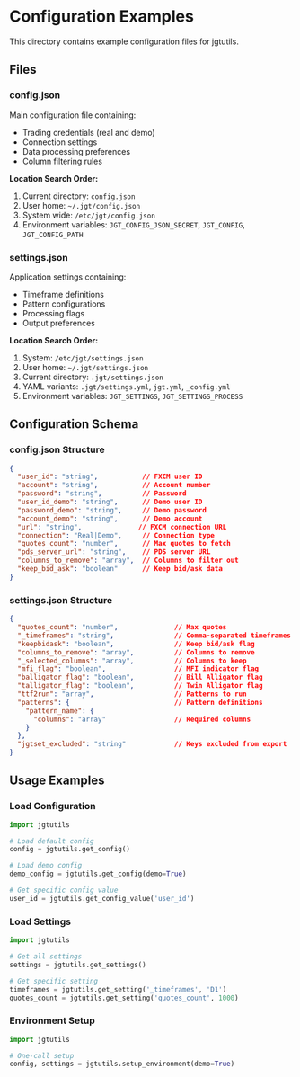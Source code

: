 # Configuration Examples

This directory contains example configuration files for jgtutils.

## Files

### config.json
Main configuration file containing:
- Trading credentials (real and demo)
- Connection settings
- Data processing preferences
- Column filtering rules

**Location Search Order:**
1. Current directory: `config.json`
2. User home: `~/.jgt/config.json`
3. System wide: `/etc/jgt/config.json`
4. Environment variables: `JGT_CONFIG_JSON_SECRET`, `JGT_CONFIG`, `JGT_CONFIG_PATH`

### settings.json
Application settings containing:
- Timeframe definitions
- Pattern configurations
- Processing flags
- Output preferences

**Location Search Order:**
1. System: `/etc/jgt/settings.json`
2. User home: `~/.jgt/settings.json`
3. Current directory: `.jgt/settings.json`
4. YAML variants: `.jgt/settings.yml`, `jgt.yml`, `_config.yml`
5. Environment variables: `JGT_SETTINGS`, `JGT_SETTINGS_PROCESS`

## Configuration Schema

### config.json Structure
```json
{
  "user_id": "string",           // FXCM user ID
  "account": "string",           // Account number
  "password": "string",          // Password
  "user_id_demo": "string",      // Demo user ID
  "password_demo": "string",     // Demo password
  "account_demo": "string",      // Demo account
  "url": "string",              // FXCM connection URL
  "connection": "Real|Demo",     // Connection type
  "quotes_count": "number",      // Max quotes to fetch
  "pds_server_url": "string",    // PDS server URL
  "columns_to_remove": "array",  // Columns to filter out
  "keep_bid_ask": "boolean"      // Keep bid/ask data
}
```

### settings.json Structure
```json
{
  "quotes_count": "number",              // Max quotes
  "_timeframes": "string",               // Comma-separated timeframes
  "keepbidask": "boolean",               // Keep bid/ask flag
  "columns_to_remove": "array",          // Columns to remove
  "_selected_columns": "array",          // Columns to keep
  "mfi_flag": "boolean",                 // MFI indicator flag
  "balligator_flag": "boolean",          // Bill Alligator flag
  "talligator_flag": "boolean",          // Twin Alligator flag
  "ttf2run": "array",                    // Patterns to run
  "patterns": {                          // Pattern definitions
    "pattern_name": {
      "columns": "array"                 // Required columns
    }
  },
  "jgtset_excluded": "string"            // Keys excluded from export
}
```

## Usage Examples

### Load Configuration
```python
import jgtutils

# Load default config
config = jgtutils.get_config()

# Load demo config
demo_config = jgtutils.get_config(demo=True)

# Get specific config value
user_id = jgtutils.get_config_value('user_id')
```

### Load Settings
```python
import jgtutils

# Get all settings
settings = jgtutils.get_settings()

# Get specific setting
timeframes = jgtutils.get_setting('_timeframes', 'D1')
quotes_count = jgtutils.get_setting('quotes_count', 1000)
```

### Environment Setup
```python
import jgtutils

# One-call setup
config, settings = jgtutils.setup_environment(demo=True)
```